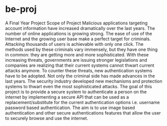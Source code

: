 # be-proj
A Final Year Project
Scope of Project
Malicious applications targeting account information have increased dramatically over the last years. The number of online applications is growing strong. The ease of use of the Internet and the growing user base make a perfect target for criminals. Attacking thousands of users is achievable with only one click.
The methods used by these criminals vary immensely, but they have one thing in common: they are getting more and more sophisticated. With these increasing threats, governments are issuing stronger legislations and companies are realizing that their current systems cannot thwart current attacks anymore. To counter these threats, new authentication systems have to be adopted. Not only the criminal side has made advances in the last years. The security industry developed new mechanisms and protection systems to thwart even the most sophisticated attacks.
The goal of this project is to provide a secure system to authenticate a person on the internet by implementing a secure API that can be used as a replacement/substitute for the current authentication options i.e. username password based authentication. The aim is to use image based authentication and other secure authentications features that allow the user to securely browse and use the internet.

